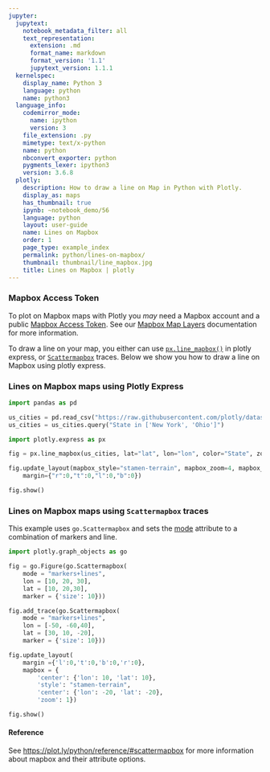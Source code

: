 ```yaml
---
jupyter:
  jupytext:
    notebook_metadata_filter: all
    text_representation:
      extension: .md
      format_name: markdown
      format_version: '1.1'
      jupytext_version: 1.1.1
  kernelspec:
    display_name: Python 3
    language: python
    name: python3
  language_info:
    codemirror_mode:
      name: ipython
      version: 3
    file_extension: .py
    mimetype: text/x-python
    name: python
    nbconvert_exporter: python
    pygments_lexer: ipython3
    version: 3.6.8
  plotly:
    description: How to draw a line on Map in Python with Plotly.
    display_as: maps
    has_thumbnail: true
    ipynb: ~notebook_demo/56
    language: python
    layout: user-guide
    name: Lines on Mapbox
    order: 1
    page_type: example_index
    permalink: python/lines-on-mapbox/
    thumbnail: thumbnail/line_mapbox.jpg
    title: Lines on Mapbox | plotly
---
```


### Mapbox Access Token

To plot on Mapbox maps with Plotly you *may* need a Mapbox account and a public [Mapbox Access Token](https://www.mapbox.com/studio). See our [Mapbox Map Layers](/python/mapbox-layers/) documentation for more information.

To draw a line on your map, you either can use [`px.line_mapbox()`](https://www.plotly.express/plotly_express/#plotly_express.line_mapbox) in plotly express, or [`Scattermapbox`](https://plot.ly/python/reference/#scattermapbox) traces. Below we show you how to draw a line on Mapbox using plotly express.

### Lines on Mapbox maps using Plotly Express

```python
import pandas as pd

us_cities = pd.read_csv("https://raw.githubusercontent.com/plotly/datasets/master/us-cities-top-1k.csv")
us_cities = us_cities.query("State in ['New York', 'Ohio']")

import plotly.express as px

fig = px.line_mapbox(us_cities, lat="lat", lon="lon", color="State", zoom=3, height=300)

fig.update_layout(mapbox_style="stamen-terrain", mapbox_zoom=4, mapbox_center_lat = 41,
    margin={"r":0,"t":0,"l":0,"b":0})

fig.show()
```

### Lines on Mapbox maps using `Scattermapbox` traces

This example uses `go.Scattermapbox` and sets
the [mode](https://plot.ly/python/reference/#scattermapbox-mode) attribute to a combination of markers and line.

```python
import plotly.graph_objects as go

fig = go.Figure(go.Scattermapbox(
    mode = "markers+lines",
    lon = [10, 20, 30], 
    lat = [10, 20,30], 
    marker = {'size': 10}))

fig.add_trace(go.Scattermapbox(
    mode = "markers+lines",      
    lon = [-50, -60,40], 
    lat = [30, 10, -20], 
    marker = {'size': 10}))

fig.update_layout(
    margin ={'l':0,'t':0,'b':0,'r':0},
    mapbox = {
        'center': {'lon': 10, 'lat': 10},
        'style': "stamen-terrain", 
        'center': {'lon': -20, 'lat': -20}, 
        'zoom': 1})

fig.show()
```

#### Reference
See https://plot.ly/python/reference/#scattermapbox for more information about mapbox and their attribute options.
